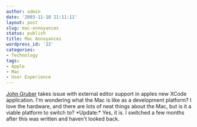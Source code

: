 ```yaml
---
author: admin
date: '2003-11-18 21:11:11'
layout: post
slug: mac-annoyances
status: publish
title: Mac Annoyances
wordpress_id: '22'
categories:
- Technology
tags:
- Apple
- Mac
- User Experience
---
```


[John Gruber](http://daringfireball.net "Daring Fireball") takes issue
with external editor support in apples new XCode application. I'm
wondering what the Mac is like as a development platform? I love the
hardware, and there are lots of neat things about the Mac, but is it a
viable platform to switch to? \*Update:\* Yes, it is. I switched a few
months after this was written and haven't looked back.
